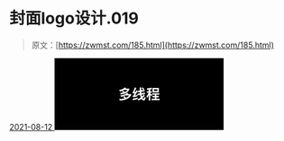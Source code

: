 <!--yml
category: 未分类
date: 0001-01-01 00:00:00
-->

# 封面logo设计.019

> 原文：[https://zwmst.com/185.html](https://zwmst.com/185.html)

   [ <time datetime="2021-08-12T09:32:52+08:00"> 2021-08-12 </time> ](https://zwmst.com/%e5%b0%81%e9%9d%a2logo%e8%ae%be%e8%ae%a1-019-2)  [![](img/f8406c1c2f8391ee4e53d790d8a9bfc3.png)](https://zwmst.com/wp-content/uploads/2021/08/1628731972-fea3f85e1471de3.jpeg)